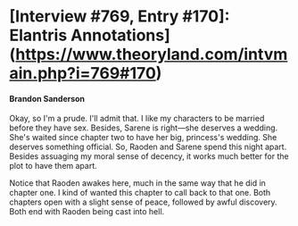 # [Interview #769, Entry #170]: Elantris Annotations](https://www.theoryland.com/intvmain.php?i=769#170)

#### Brandon Sanderson

Okay, so I'm a prude. I'll admit that. I like my characters to be married before they have sex. Besides, Sarene is right—she deserves a wedding. She's waited since chapter two to have her big, princess's wedding. She deserves something official. So, Raoden and Sarene spend this night apart. Besides assuaging my moral sense of decency, it works much better for the plot to have them apart.

Notice that Raoden awakes here, much in the same way that he did in chapter one. I kind of wanted this chapter to call back to that one. Both chapters open with a slight sense of peace, followed by awful discovery. Both end with Raoden being cast into hell.

